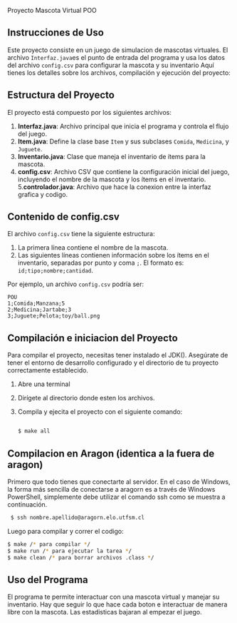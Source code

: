 Proyecto Mascota Virtual POO

## Instrucciones de Uso

Este proyecto consiste en un juego de simulacion de mascotas virtuales. El archivo `Interfaz.java`es el punto de entrada del programa y usa los datos del archivo `config.csv` para configurar la mascota y su inventario Aquí tienes los detalles sobre los archivos, compilación y ejecución del proyecto:

## Estructura del Proyecto

El proyecto está compuesto por los siguientes archivos:
1. **Interfaz.java**: Archivo principal que inicia el programa y controla el flujo del juego.
2. **Item.java**: Define la clase base `Item` y sus subclases `Comida`, `Medicina`, y `Juguete`.
3. **Inventario.java**: Clase que maneja el inventario de ítems para la mascota.
4. **config.csv**: Archivo CSV que contiene la configuración inicial del juego, incluyendo el nombre de la mascota y los ítems en el inventario.
5.**controlador.java**: Archivo que hace la conexion entre la interfaz grafica y codigo.
## Contenido de config.csv

El archivo `config.csv` tiene la siguiente estructura:
1. La primera línea contiene el nombre de la mascota.
2. Las siguientes líneas contienen información sobre los ítems en el inventario, separadas por punto y coma `;`. El formato es: `id;tipo;nombre;cantidad`.

Por ejemplo, un archivo `config.csv` podría ser:

```csv
POU 
1;Comida;Manzana;5
2;Medicina;Jartabe;3
3;Juguete;Pelota;toy/ball.png
```
## Compilación e iniciacion del Proyecto

Para compilar el proyecto, necesitas tener instalado el JDK(). Asegúrate de tener el entorno de desarrollo configurado y el directorio de tu proyecto correctamente establecido.
1. Abre una terminal
2. Dirígete al directorio donde esten los archivos.
3. Compila y ejecita el proyecto con el siguiente comando:

   ```bash
   
   $ make all


## Compilacion en Aragon (identica a la fuera de aragon)


Primero que todo tienes que conectarte al servidor.
En el caso de Windows, la forma más sencilla de conectarse a aragorn es a través de Windows PowerShell, simplemente debe utilizar el comando ssh como se muestra a continuación.
   ```bash
    $ ssh nombre.apellido@aragorn.elo.utfsm.cl
   ```

Luego para compilar y correr el codigo:

   ```bash
 $ make /* para compilar */
 $ make run /* para ejecutar la tarea */
 $ make clean /* para borrar archivos .class */
 ```

## Uso del Programa

El programa te permite interactuar con una mascota virtual y manejar su inventario. Hay que seguir
lo que hace cada boton e interactuar de manera libre con la mascota.
Las estadisticas bajaran al empezar el juego.
